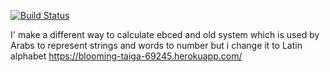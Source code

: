 [![Build Status](https://travis-ci.com/ozanmujde/HW1.svg?branch=main)](https://travis-ci.com/ozanmujde/HW1)

I' make a different way to calculate ebced and old system which is used by Arabs to represent strings and words to number but i change it to Latin alphabet 
https://blooming-taiga-69245.herokuapp.com/